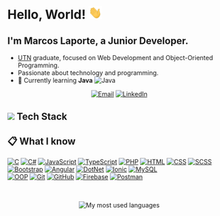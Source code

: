 # Hello, World! <img src="https://raw.githubusercontent.com/ABSphreak/ABSphreak/master/gifs/Hi.gif" width="30px">

## I'm Marcos Laporte, a Junior Developer.
- <a href="https://utn.edu.ar/es/" target="_blank">UTN</a> graduate, focused on Web Development and Object-Oriented Programming.
- Passionate about technology and programming.
- 🌱 Currently learning <b>Java</b> <img alt="Java" src="https://cdn.jsdelivr.net/gh/devicons/devicon/icons/java/java-original.svg" height="24px">

<p align="middle">
  <a href="mailto:laportedev@gmail.com" target="_blank"> 
    <img alt="Email" src="https://img.shields.io/badge/Email_me-red.svg?style=for-the-badge&logo=maildotru&logoColor=white" height="36px"></a> 
  <a href="https://www.linkedin.com/in/marcoslaporte/" target="_blank"> 
    <img alt="LinkedIn" src="https://img.shields.io/badge/LinkedIn-blue.svg?style=for-the-badge&logo=linkedin&logoColor=white" height="36px"></a> 
</p>
<!-- ![Profile Picture]() -->

## <img  src="https://media2.giphy.com/media/QssGEmpkyEOhBCb7e1/giphy.gif?cid=ecf05e47a0n3gi1bfqntqmob8g9aid1oyj2wr3ds3mg700bl&rid=giphy.gif" width ="25"><b>  Tech Stack</b><br>

## 📋 What I know

<p align="left"> 
  <a href="https://www.cprogramming.com/" target="_blank"> 
    <img alt="C" src="https://img.shields.io/badge/C-A8B9CC.svg?style=for-the-badge&logo=c&logoColor=white"></a> 
  <a href="https://www.w3schools.com/cpp/" target="_blank"> 
    <img alt="C#" src="https://img.shields.io/badge/C%23-%2300599C.svg?style=for-the-badge&logo=sharp&logoColor=white"></a> 
  <a href="https://developer.mozilla.org/en-US/docs/Web/JavaScript" target="_blank"> 
    <img alt="JavaScript" src="https://img.shields.io/badge/JavaScript-%23F7DF1E.svg?style=for-the-badge&logo=javascript&logoColor=black"></a>
  <a href="https://developer.mozilla.org/en-US/docs/Web/JavaScript" target="_blank"> 
    <img alt="TypeScript" src="https://img.shields.io/badge/TypeScript-3178C6.svg?style=for-the-badge&logo=typescript&logoColor=white"></a>
  <a href="https://www.php.net/" target="_blank">
    <img alt="PHP" src="https://img.shields.io/badge/PHP-%2314354C.svg?style=for-the-badge&logo=php&logoColor=white"></a>
  <a href="https://www.w3.org/html/" target="_blank"> 
   <img alt="HTML" src="https://img.shields.io/badge/HTML5-%23E34F26.svg?style=for-the-badge&logo=html5&logoColor=white"></a>  
  <a href="https://www.w3schools.com/css/" target="_blank">
    <img alt="CSS" src="https://img.shields.io/badge/CSS3-%231572B6.svg?style=for-the-badge&logo=css3&logoColor=white"></a> 
  <a href="https://www.w3schools.com/sass/" target="_blank">
    <img alt="SCSS" src="https://img.shields.io/badge/SCSS-CC6699.svg?style=for-the-badge&logo=sass&logoColor=white"></a> 

  <br>
  <a href="https://getbootstrap.com" target="_blank"> 
    <img alt="Bootstrap" src="https://img.shields.io/badge/Bootstrap-%23563D7C.svg?style=for-the-badge&logo=bootstrap&logoColor=white"/></a>
  <a href="https://angular.dev/" target="_blank"> 
    <img alt="Angular" src="https://img.shields.io/badge/Angular-0F0F11.svg?style=for-the-badge&logo=angular&logoColor=white"/></a>
  <a href="https://dotnet.microsoft.com/" target="_blank"> 
    <img alt="DotNet" src="https://img.shields.io/badge/dotnet-ECD53F.svg?style=for-the-badge&logo=dotnet&logoColor=black"/></a>
  <a href="https://ionicframework.com/" target="_blank"> 
    <img alt="Ionic" src="https://img.shields.io/badge/ionic-3880FF.svg?style=for-the-badge&logo=ionic&logoColor=white"/></a>
  <a href="https://www.mysql.com/" target="_blank"> 
    <img alt="MySQL" src="https://img.shields.io/badge/mysql-4479A1.svg?style=for-the-badge&logo=mysql&logoColor=white"/></a>

  <br>
  <a href="https://developer.mozilla.org/en-US/docs/Learn/JavaScript/Objects/Object-oriented_programming" target="_blank"> 
    <img alt="OOP" src="https://img.shields.io/badge/OOP-7D4698.svg?style=for-the-badge&logo=pcgamingwiki&logoColor=white"/></a>
  <a href="https://git-scm.com/" target="_blank"> 
    <img alt="Git" src="https://img.shields.io/badge/Git-%23F05033.svg?style=for-the-badge&logo=git&logoColor=white"/></a>
  <a href="https://github.com/" target="_blank"> 
    <img alt="GitHub" src="https://img.shields.io/badge/GitHub-%23121011.svg?style=for-the-badge&logo=github&logoColor=white"/></a>
  <a href="https://firebase.google.com/" target="_blank"> 
    <img alt="Firebase" src="https://img.shields.io/badge/Firebase-DD2C00.svg?style=for-the-badge&logo=firebase&logoColor=white"/></a>
  <a href="https://www.postman.com/" target="_blank"> 
    <img alt="Postman" src="https://img.shields.io/badge/Postman-FF6C37.svg?style=for-the-badge&logo=postman&logoColor=white"/></a>
</p>
<br>

<p align='center'>
  <img align="center" src="https://github-readme-stats.vercel.app/api/top-langs?username=marcoslaporte&title_color=fff&icon_color=79ff97&text_color=efefef&bg_color=24292e" alt="My most used languages" />
</p>

<!--
## 🚀 Projects
<p align='center'>
  <a href="https://github.com/MarcosLaporte/LaboIV_TP2_Laporte" target="_blank"> 
    <img alt="Project LaboIV_TP2_Laporte" src="https://github-readme-stats.vercel.app/api/pin/?username=marcoslaporte&repo=LaboIV_TP2_Laporte"/></a>
</p>
-->
